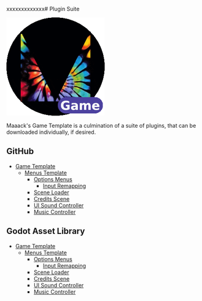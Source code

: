 xxxxxxxxxxxxx# Plugin Suite

![Plugins Suite](../media/maaacks-plugin-suite-256x256.gif)

Maaack's Game Template is a culmination of a suite of plugins, that can be downloaded individually, if desired.

## GitHub

- [Game Template](https://github.com/Maaack/Godot-Game-Template)
    - [Menus Template](https://github.com/Maaack/Godot-Menus-Template)
        - [Options Menus](https://github.com/Maaack/Godot-Options-Menus)
            - [Input Remapping](https://github.com/Maaack/Godot-Input-Remapping)
        - [Scene Loader](https://github.com/Maaack/Godot-Scene-Loader)
        - [Credits Scene](https://github.com/Maaack/Godot-Credits-Scene)
        - [UI Sound Controller](https://github.com/Maaack/Godot-UI-Sound-Controller)
        - [Music Controller](https://github.com/Maaack/Godot-Music-Controller)

## Godot Asset Library

- [Game Template](https://godotengine.org/asset-library/asset/2709)
    - [Menus Template](https://godotengine.org/asset-library/asset/2899)
        - [Options Menus](https://godotengine.org/asset-library/asset/3058)
            - [Input Remapping](https://godotengine.org/asset-library/asset/4051)
        - [Scene Loader](https://godotengine.org/asset-library/asset/2896)
        - [Credits Scene](https://godotengine.org/asset-library/asset/2932)
        - [UI Sound Controller](https://godotengine.org/asset-library/asset/2897)
        - [Music Controller](https://godotengine.org/asset-library/asset/2898)
